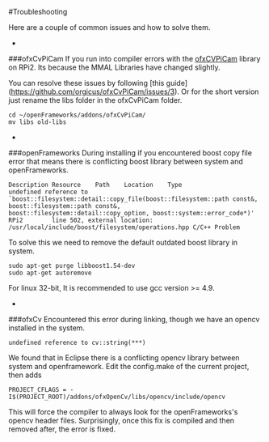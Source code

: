 #Troubleshooting

Here are a couple of common issues and how to solve them.



-
###ofxCvPiCam
If you run into compiler errors with the [ofxCVPiCam](https://github.com/orgicus/ofxCvPiCam/) library on RPi2. Its because the MMAL Libraries have changed slightly. 

You can resolve these issues by following [this guide] (https://github.com/orgicus/ofxCvPiCam/issues/3). Or for the short version just rename the libs folder in the ofxCvPiCam folder.

```
cd ~/openFrameworks/addons/ofxCvPiCam/
mv libs old-libs
```

-
###openFrameworks
During installing if you encountered boost copy file error that means there is conflicting boost library between system and openFrameworks.
```
Description	Resource	Path	Location	Type
undefined reference to `boost::filesystem::detail::copy_file(boost::filesystem::path const&, boost::filesystem::path const&, boost::filesystem::detail::copy_option, boost::system::error_code*)'	RPi2		line 502, external location: /usr/local/include/boost/filesystem/operations.hpp	C/C++ Problem
```

To solve this we need to remove the default outdated boost library in system.

```
sudo apt-get purge libboost1.54-dev
sudo apt-get autoremove
```
For linux 32-bit, It is recommended to use gcc version >= 4.9. 

-
###ofxCv
Encountered this error during linking, though we have an opencv installed in the system.
```
undefined reference to cv::string(***)
```
We found that in Eclipse there is a conflicting opencv library between system and openframework.
Edit the config.make of the current project, then adds

```
PROJECT_CFLAGS = -I$(PROJECT_ROOT)/addons/ofxOpenCv/libs/opencv/include/opencv
```
This will force the compiler to always look for the openFrameworks's opencv header files.
Surprisingly, once this fix is compiled and then removed after, the error is fixed.